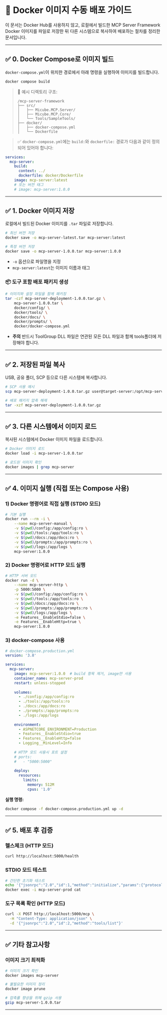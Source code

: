 # 🐳 Docker 이미지 수동 배포 가이드

이 문서는 Docker Hub를 사용하지 않고, 로컬에서 빌드한 MCP Server Framework Docker 이미지를 파일로 저장한 뒤 다른 시스템으로 복사하여 배포하는 절차를 정리한 문서입니다.

---

## ✅ 0. Docker Compose로 이미지 빌드

`docker-compose.yml`이 위치한 경로에서 아래 명령을 실행하여 이미지를 빌드합니다.

```bash
docker compose build
```

> 📁 예시 디렉토리 구조:
> 
> ```
> /mcp-server-framework
> ├── src/
> │   ├── Micube.MCP.Server/
> │   ├── Micube.MCP.Core/
> │   └── Tools/SampleTools/
> ├── docker/
> │   ├── docker-compose.yml
> │   └── Dockerfile
> ```

> ✅ `docker-compose.yml`에는 `build:`와 `dockerfile:` 경로가 다음과 같이 정의되어 있어야 합니다:

```yaml
services:
  mcp-server:
    build:
      context: ../
      dockerfile: docker/Dockerfile
    image: mcp-server:latest
    # 또는 버전 태그
    # image: mcp-server:1.0.0
```

---

## ✅ 1. Docker 이미지 저장

로컬에서 빌드된 Docker 이미지를 `.tar` 파일로 저장합니다.

```bash
# 최신 버전 저장
docker save -o mcp-server-latest.tar mcp-server:latest

# 특정 버전 저장
docker save -o mcp-server-1.0.0.tar mcp-server:1.0.0
```

* `-o` 옵션으로 파일명을 지정
* `mcp-server:latest`는 이미지 이름과 태그

### 📦 도구 포함 배포 패키지 생성

```bash
# 이미지와 설정 파일을 함께 패키징
tar -czf mcp-server-deployment-1.0.0.tar.gz \
    mcp-server-1.0.0.tar \
    docker/config/ \
    docker/tools/ \
    docker/docs/ \
    docker/prompts/ \
    docker/docker-compose.yml
```

* **주의** 반드시 ToolGroup DLL 파일은 연관된 모든 DLL 파일과 함께 tools폴더에 저장해야 합니다.

---

## ✅ 2. 저장된 파일 복사

USB, 공유 폴더, SCP 등으로 다른 시스템에 복사합니다.

```bash
# SCP 사용 예시
scp mcp-server-deployment-1.0.0.tar.gz user@target-server:/opt/mcp-server/

# 배포 패키지 압축 해제
tar -xzf mcp-server-deployment-1.0.0.tar.gz
```

---

## ✅ 3. 다른 시스템에서 이미지 로드

복사된 시스템에서 Docker 이미지 파일을 로드합니다.

```bash
# Docker 이미지 로드
docker load -i mcp-server-1.0.0.tar

# 로드된 이미지 확인
docker images | grep mcp-server
```

---

## ✅ 4. 이미지 실행 (직접 또는 Compose 사용)

### 1) Docker 명령어로 직접 실행 (STDIO 모드)

```bash
# 기본 실행
docker run --rm -i \
    --name mcp-server-manual \
    -v $(pwd)/config:/app/config:ro \
    -v $(pwd)/tools:/app/tools:ro \
    -v $(pwd)/docs:/app/docs:ro \
    -v $(pwd)/prompts:/app/prompts:ro \
    -v $(pwd)/logs:/app/logs \
    mcp-server:1.0.0
```

### 2) Docker 명령어로 HTTP 모드 실행

```bash
# HTTP 서버 모드
docker run -d \
    --name mcp-server-http \
    -p 5000:5000 \
    -v $(pwd)/config:/app/config:ro \
    -v $(pwd)/tools:/app/tools:ro \
    -v $(pwd)/docs:/app/docs:ro \
    -v $(pwd)/prompts:/app/prompts:ro \
    -v $(pwd)/logs:/app/logs \
    -e Features__EnableStdio=false \
    -e Features__EnableHttp=true \
    mcp-server:1.0.0
```

### 3) docker-compose 사용

```yaml
# docker-compose.production.yml
version: '3.8'

services:
  mcp-server:
    image: mcp-server:1.0.0  # build 항목 제거, image만 사용
    container_name: mcp-server-prod
    restart: unless-stopped
    
    volumes:
      - ./config:/app/config:ro
      - ./tools:/app/tools:ro
      - ./docs:/app/docs:ro
      - ./prompts:/app/prompts:ro
      - ./logs:/app/logs
    
    environment:
      - ASPNETCORE_ENVIRONMENT=Production
      - Features__EnableStdio=true
      - Features__EnableHttp=false
      - Logging__MinLevel=Info
    
    # HTTP 모드 사용시 포트 설정
    # ports:
    #   - "5000:5000"
    
    deploy:
      resources:
        limits:
          memory: 512M
          cpus: '1.0'
```

**실행 명령:**
```bash
docker compose -f docker-compose.production.yml up -d
```

---

## ✅ 5. 배포 후 검증

### 헬스체크 (HTTP 모드)
```bash
curl http://localhost:5000/health
```

### STDIO 모드 테스트
```bash
# 간단한 초기화 테스트
echo '{"jsonrpc":"2.0","id":1,"method":"initialize","params":{"protocolVersion":"2025-06-18","clientInfo":{"name":"TestClient","version":"1.0"},"capabilities":{}}}' | \
docker exec -i mcp-server-prod cat
```

### 도구 목록 확인 (HTTP 모드)
```bash
curl -X POST http://localhost:5000/mcp \
  -H "Content-Type: application/json" \
  -d '{"jsonrpc":"2.0","id":2,"method":"tools/list"}'
```

---

## ✅ 기타 참고사항

### 이미지 크기 최적화
```bash
# 이미지 크기 확인
docker images mcp-server

# 불필요한 이미지 정리
docker image prune

# 압축률 향상을 위해 gzip 사용
gzip mcp-server-1.0.0.tar
```

---

